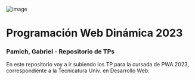 ![image](https://user-images.githubusercontent.com/79814537/227503253-efff5b8d-79b8-4a2b-9e76-79800998b4d5.png)

# Programación Web Dinámica 2023



### Pamich, Gabriel - Repositorio de TPs
En este repositorio voy a ir subiendo los TP para la cursada de PWA 2023, correspondiente a la Tecnicatura Univ. en Desarrollo Web.
